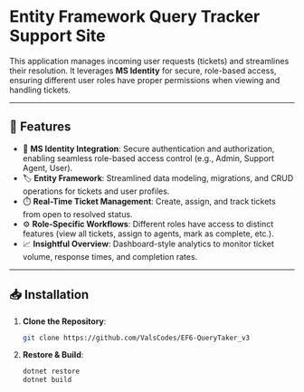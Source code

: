 
# Entity Framework Query Tracker Support Site

This application manages incoming user requests (tickets) and streamlines their resolution. It leverages **MS Identity** for secure, role-based access, ensuring different user roles have proper permissions when viewing and handling tickets.

---

## 🚀 Features
- 🔐 **MS Identity Integration**: Secure authentication and authorization, enabling seamless role-based access control (e.g., Admin, Support Agent, User).
- 🏷️ **Entity Framework**: Streamlined data modeling, migrations, and CRUD operations for tickets and user profiles.
- ⏱️ **Real-Time Ticket Management**: Create, assign, and track tickets from open to resolved status.
- ⚙️ **Role-Specific Workflows**: Different roles have access to distinct features (view all tickets, assign to agents, mark as complete, etc.).
- 📈 **Insightful Overview**: Dashboard-style analytics to monitor ticket volume, response times, and completion rates.

---

## 📥 Installation

1. **Clone the Repository**:
   ```bash
   git clone https://github.com/ValsCodes/EF6-QueryTaker_v3
   ```

2. **Restore & Build**:
    ```bash
    dotnet restore
    dotnet build
    ```
